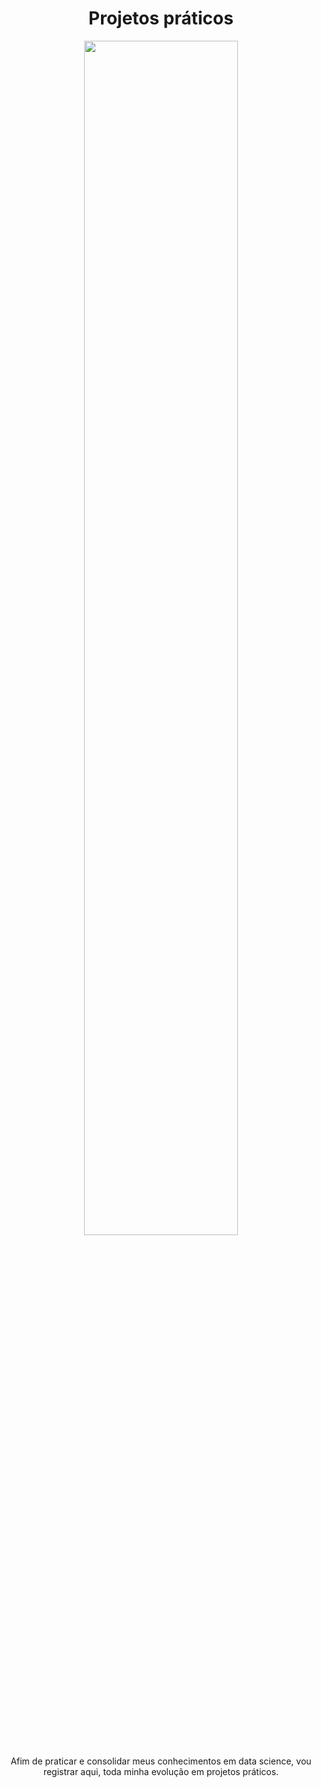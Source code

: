 <h1 align='center'>Projetos práticos</h1>

<div align='center'>
<img src='https://visme.co/blog/wp-content/uploads/most-unique-reports-header-1200.gif' width='70%'>
</div>

<div align='center'>
	<p>
	Afim de praticar e consolidar meus conhecimentos em data science, vou registrar aqui, toda minha evolução em projetos práticos.
	</p>
</div>

